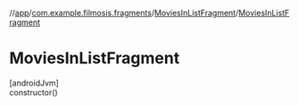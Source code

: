 //[app](../../../index.md)/[com.example.filmosis.fragments](../index.md)/[MoviesInListFragment](index.md)/[MoviesInListFragment](-movies-in-list-fragment.md)

# MoviesInListFragment

[androidJvm]\
constructor()
